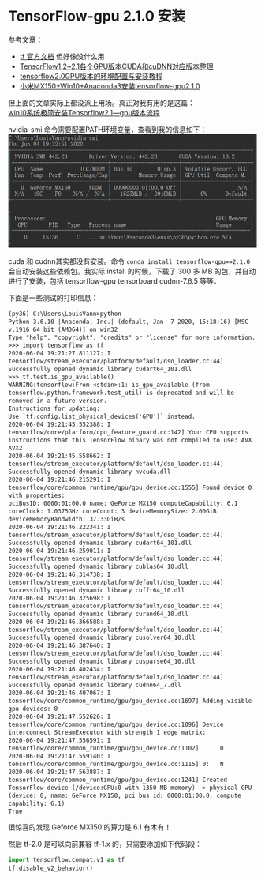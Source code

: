 # TensorFlow-gpu 2.1.0 安装
参考文章：  
* [tf 官方文档](https://tensorflow.google.cn/install/gpu) 但好像没什么用  
* [TensorFlow1.2~2.1各个GPU版本CUDA和cuDNN对应版本整理](https://blog.csdn.net/fengdu78/article/details/104667044/)  
* [tensorflow2.0GPU版本的环境配置与安装教程](https://blog.csdn.net/wangbowj123/article/details/89381562)  
* [小米MX150+Win10+Anaconda3安装tensorflow-gpu2.1.0](https://blog.csdn.net/weixin_44318053/article/details/104964875)  

但上面的文章实际上都没派上用场。真正对我有用的是这篇：  
[win10系统极简安装Tensorflow2.1—gpu版本流程](https://blog.csdn.net/u011435933/article/details/104434104?utm_medium=distribute.pc_relevant.none-task-blog-baidujs-3)  

nvidia-smi 命令需要配置PATH环境变量，查看到我的信息如下：
![alt](../assets/nvidia-smi-screenshot.PNG)

cuda 和 cudnn其实都没有安装。命令 `conda install tensorflow-gpu==2.1.0` 会自动安装这些依赖包。我实际 install 的时候，下载了 300 多 MB 的包，并自动进行了安装，包括 tensorflow-gpu tensorboard cudnn-7.6.5 等等。

下面是一些测试的打印信息：
```
(py36) C:\Users\LouisVann>python
Python 3.6.10 |Anaconda, Inc.| (default, Jan  7 2020, 15:18:16) [MSC v.1916 64 bit (AMD64)] on win32
Type "help", "copyright", "credits" or "license" for more information.
>>> import tensorflow as tf
2020-06-04 19:21:27.811127: I tensorflow/stream_executor/platform/default/dso_loader.cc:44] Successfully opened dynamic library cudart64_101.dll
>>> tf.test.is_gpu_available()
WARNING:tensorflow:From <stdin>:1: is_gpu_available (from tensorflow.python.framework.test_util) is deprecated and will be removed in a future version.
Instructions for updating:
Use `tf.config.list_physical_devices('GPU')` instead.
2020-06-04 19:21:45.552388: I tensorflow/core/platform/cpu_feature_guard.cc:142] Your CPU supports instructions that this TensorFlow binary was not compiled to use: AVX AVX2
2020-06-04 19:21:45.558662: I tensorflow/stream_executor/platform/default/dso_loader.cc:44] Successfully opened dynamic library nvcuda.dll
2020-06-04 19:21:46.215291: I tensorflow/core/common_runtime/gpu/gpu_device.cc:1555] Found device 0 with properties:
pciBusID: 0000:01:00.0 name: GeForce MX150 computeCapability: 6.1
coreClock: 1.0375GHz coreCount: 3 deviceMemorySize: 2.00GiB deviceMemoryBandwidth: 37.33GiB/s
2020-06-04 19:21:46.222341: I tensorflow/stream_executor/platform/default/dso_loader.cc:44] Successfully opened dynamic library cudart64_101.dll
2020-06-04 19:21:46.259011: I tensorflow/stream_executor/platform/default/dso_loader.cc:44] Successfully opened dynamic library cublas64_10.dll
2020-06-04 19:21:46.314738: I tensorflow/stream_executor/platform/default/dso_loader.cc:44] Successfully opened dynamic library cufft64_10.dll
2020-06-04 19:21:46.325698: I tensorflow/stream_executor/platform/default/dso_loader.cc:44] Successfully opened dynamic library curand64_10.dll
2020-06-04 19:21:46.366588: I tensorflow/stream_executor/platform/default/dso_loader.cc:44] Successfully opened dynamic library cusolver64_10.dll
2020-06-04 19:21:46.387640: I tensorflow/stream_executor/platform/default/dso_loader.cc:44] Successfully opened dynamic library cusparse64_10.dll
2020-06-04 19:21:46.402434: I tensorflow/stream_executor/platform/default/dso_loader.cc:44] Successfully opened dynamic library cudnn64_7.dll
2020-06-04 19:21:46.407067: I tensorflow/core/common_runtime/gpu/gpu_device.cc:1697] Adding visible gpu devices: 0
2020-06-04 19:21:47.552626: I tensorflow/core/common_runtime/gpu/gpu_device.cc:1096] Device interconnect StreamExecutor with strength 1 edge matrix:
2020-06-04 19:21:47.556591: I tensorflow/core/common_runtime/gpu/gpu_device.cc:1102]      0
2020-06-04 19:21:47.559140: I tensorflow/core/common_runtime/gpu/gpu_device.cc:1115] 0:   N
2020-06-04 19:21:47.563887: I tensorflow/core/common_runtime/gpu/gpu_device.cc:1241] Created TensorFlow device (/device:GPU:0 with 1350 MB memory) -> physical GPU (device: 0, name: GeForce MX150, pci bus id: 0000:01:00.0, compute capability: 6.1)
True
```

很惊喜的发现 Geforce MX150 的算力是 6.1 有木有！

然后 tf-2.0 是可以向前兼容 tf-1.x 的，只需要添加如下代码段：
```python
import tensorflow.compat.v1 as tf
tf.disable_v2_behavior()
```

